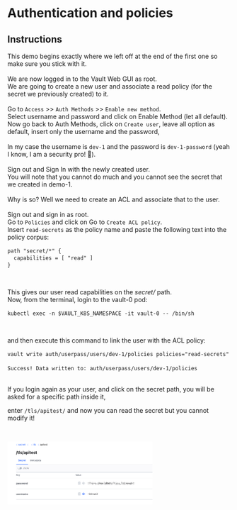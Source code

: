 # Authentication and policies

## Instructions
This demo begins exactly where we left off at the end of the first one so make sure you stick with it.
<br/>
<br/>
We are now logged in to the Vault Web GUI as root.
<br/>
We are going to create a new user and associate a read policy (for the secret we previously created) to it.
<br/>
<br/>
Go to `Access` >> `Auth Methods` >> `Enable new method`.
<br/>
Select username and password and click on Enable Method (let all default).
<br/>
Now go back to Auth Methods, click on `Create user`, leave all option as default, insert only the username and the password,
<br/>
<br/>
In my case the username is `dev-1` and the password is `dev-1-password` (yeah I know, I am a security pro! 💪).
<br/>
<br/>
Sign out and Sign In with the newly created user.
<br/>
You will note that you cannot do much and you cannot see the secret that we created in demo-1.
<br/>
<br/>
Why is so? Well we need to create an ACL and associate that to the user.
<br/>
<br/>
Sign out and sign in as root.
<br/>
Go to `Policies` and click on Go to `Create ACL policy`.
<br/>
Insert `read-secrets` as the policy name and paste the following text into the policy corpus:  

```hcl
path "secret/*" {
  capabilities = [ "read" ]
}
```
<br/>

This gives our user read capabilities on the *secret/* path.
<br/>
Now, from the terminal, login to the vault-0 pod:  
```console
kubectl exec -n $VAULT_K8S_NAMESPACE -it vault-0 -- /bin/sh
```
<br/>

and then execute this command to link the user with the ACL policy:  
```console
vault write auth/userpass/users/dev-1/policies policies="read-secrets"

Success! Data written to: auth/userpass/users/dev-1/policies
```
<br/>
If you login again as your user, and click on the secret path, you will be asked for a specific path inside it,  

enter `/tls/apitest/` and now you can read the secret but you cannot modify it!  

<br/>
<div style="width: 65%; height: 65%">

  ![](images/secret.png)
  
</div>  
<br/> 

